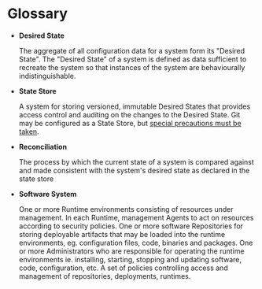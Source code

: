 # Glossary

- **Desired State**

    The aggregate of all configuration data for a system form its "Desired State".  The "Desired State" of a system is defined as data sufficient to recreate the system so that instances of the system are behaviourally indistinguishable.

- **State Store**
    
    A system for storing versioned, immutable Desired States that provides access control and auditing on the changes to the Desired State. Git may be configured as a State Store, but [special precautions must be taken](recipes/SETTING_UP_GIT.md).

- **Reconciliation**
  
  The process by which the current state of a system is compared against and made consistent with the system's desired state as declared in the state store

- **Software System**

    One or more Runtime environments consisting of resources under management.
    In each Runtime, management Agents to act on resources according to security policies.
    One or more software Repositories for storing deployable artifacts that may be loaded into the runtime environments, eg. configuration files, code, binaries and packages. 
    One or more Administrators who are responsible for operating the runtime environments ie. installing, starting, stopping and updating software, code, configuration, etc.
    A set of policies controlling access and management of repositories, deployments, runtimes.
